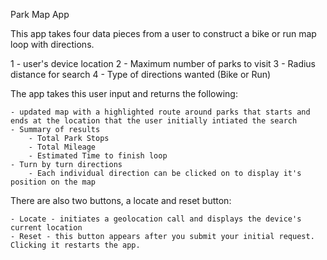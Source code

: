 Park Map App

This app takes four data pieces from a user to construct a bike or run map loop with directions.

1 - user's device location
2 - Maximum number of parks to visit
3 - Radius distance for search
4 - Type of directions wanted (Bike or Run)


The app takes this user input and returns the following:

    - updated map with a highlighted route around parks that starts and ends at the location that the user initially intiated the search
    - Summary of results
        - Total Park Stops
        - Total Mileage
        - Estimated Time to finish loop
    - Turn by turn directions
        - Each individual direction can be clicked on to display it's position on the map


There are also two buttons, a locate and reset button:

    - Locate - initiates a geolocation call and displays the device's current location
    - Reset - this button appears after you submit your initial request.  Clicking it restarts the app.


